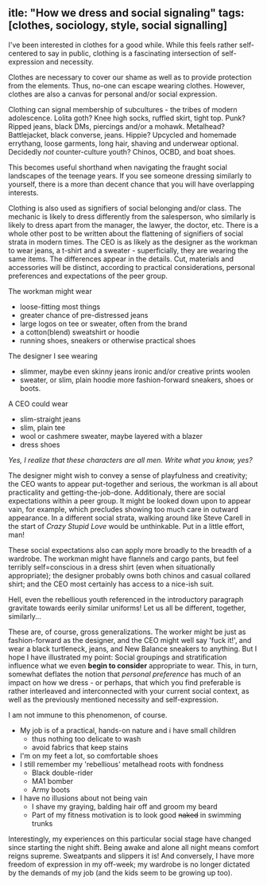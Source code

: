 itle: "How we dress and social signaling"
tags: [clothes, sociology, style, social signalling]
---

I've been interested in clothes for a good while.
While this feels rather self-centered to say in public, clothing is a fascinating intersection of self-expression and necessity.

Clothes are necessary to cover our shame as well as to provide protection from the elements.
Thus, no-one can escape wearing clothes.
However, clothes are also a canvas for personal and/or social expression.

Clothing can signal membership of subcultures - the tribes of modern adolescence.
Lolita goth? Knee high socks, ruffled skirt, tight top.
Punk? Ripped jeans, black DMs, piercings and/or a mohawk.
Metalhead? Battlejacket, black converse, jeans.
Hippie? Upcycled and homemade errythang, loose garments, long hair, shaving and underwear optional.
Decidedly *not* counter-culture youth? Chinos, OCBD, and boat shoes.

This becomes useful shorthand when navigating the fraught social landscapes of the teenage years.
If you see someone dressing similarly to yourself, there is a more than decent chance that you will have overlapping interests.

Clothing is also used as signifiers of social belonging and/or class.
The mechanic is likely to dress differently from the salesperson, who similarly is likely to dress apart from the manager, the lawyer, the doctor, etc.
There is a whole other post to be written about the flattening of signifiers of social strata in modern times.
The CEO is as likely as the designer as the workman to wear jeans, a t-shirt and a sweater - superficially, they are wearing the same items.
The differences appear in the details.
Cut, materials and accessories will be distinct, according to practical considerations, personal preferences and expectations of the peer group.

The workman might wear

- loose-fitting most things
- greater chance of pre-distressed jeans
- large logos on tee or sweater, often from the brand
- a cotton(blend) sweatshirt or hoodie
- running shoes, sneakers or otherwise practical shoes

The designer I see wearing

- slimmer, maybe even skinny jeans ironic and/or creative prints woolen
- sweater, or slim, plain hoodie more fashion-forward sneakers, shoes or boots.


A CEO could wear

- slim-straight jeans
- slim, plain tee
- wool or cashmere sweater, maybe layered with a blazer
- dress shoes

*Yes, I realize that these characters are all men. Write what you know, yes?*

The designer might wish to convey a sense of playfulness and creativity; the CEO wants to appear put-together and serious, the workman is all about practicality and getting-the-job-done.
Additionaly, there are social expectations within a peer group.
It might be looked down upon to appear vain, for example, which precludes showing too much care in outward appearance.
In a different social strata, walking around like Steve Carell in the start of *Crazy Stupid Love* would be unthinkable.
Put in a little effort, man!

These social expectations also can apply more broadly to the breadth of a wardrobe.
The workman might have flannels and cargo pants, but feel terribly self=conscious in a dress shirt (even when situationally appropriate); the designer probably owns both chinos and casual collared shirt; and the CEO most certainly has access to a nice-ish suit.

Hell, even the rebellious youth referenced in the introductory paragraph gravitate towards eerily similar uniforms!
Let us all be different, together, similarly...

These are, of course, gross generalizations.
The worker might be just as fashion-forward as the designer, and the CEO might well say 'fuck it!', and wear a black turtleneck, jeans, and New Balance sneakers to anything.
But I hope I have illustrated my point: Social groupings and stratification influence what we even **begin to consider** appropriate to wear.
This, in turn, somewhat deflates the notion that *personal preference* has much of an impact on how we dress - or perhaps, that which you find preferable is rather interleaved and interconnected with your current social context, as well as the previously mentioned necessity and self-expression.

I am not immune to this phenomenon, of course.
* My job is of a practical, hands-on nature and i have small children
    * thus nothing too delicate to wash
    * avoid fabrics that keep stains
* I'm on my feet a lot, so comfortable shoes
* I still remember my 'rebellious' metalhead roots with fondness
    * Black double-rider
    * MA1 bomber
    * Army boots
* I have no illusions about not being vain
    * I shave my graying, balding hair off and groom my beard
    * Part of my fitness motivation is to look good ~~naked~~ in swimming trunks

Interestingly, my experiences on this particular social stage have changed since starting the night shift.
Being awake and alone all night means comfort reigns supreme.
Sweatpants and slippers it is! And conversely, I have more freedom of expression in my off-week; my wardrobe is no longer dictated by the demands of my job (and the kids seem to be growing up too).

